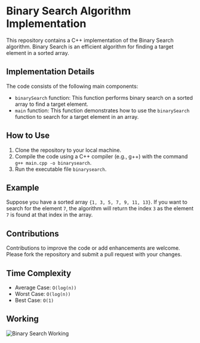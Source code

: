 # Binary Search Algorithm Implementation

This repository contains a C++ implementation of the Binary Search algorithm. Binary Search is an efficient algorithm for finding a target element in a sorted array.

## Implementation Details

The code consists of the following main components:
- `binarySearch` function: This function performs binary search on a sorted array to find a target element.
- `main` function: This function demonstrates how to use the `binarySearch` function to search for a target element in an array.

## How to Use

1. Clone the repository to your local machine.
2. Compile the code using a C++ compiler (e.g., g++) with the command `g++ main.cpp -o binarysearch`.
3. Run the executable file `binarysearch`.

## Example

Suppose you have a sorted array `{1, 3, 5, 7, 9, 11, 13}`. If you want to search for the element `7`, the algorithm will return the index `3` as the element `7` is found at that index in the array.

## Contributions

Contributions to improve the code or add enhancements are welcome. Please fork the repository and submit a pull request with your changes.

## Time Complexity

- Average Case: `O(log(n))`
- Worst Case: `O(log(n))`
- Best Case: `O(1)`

## Working

![Binary Search Working](https://upload.wikimedia.org/wikipedia/commons/8/83/Binary_Search_Depiction.svg)
